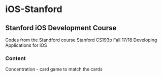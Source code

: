 # iOS-Stanford
## Stanford iOS Development Course

Codes from the Standford course Stanford CS193p Fall 17/18 Developing Applications for iOS

### Content
Concentration - card game to match the cards
